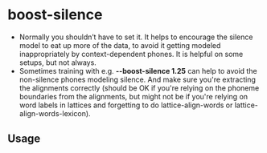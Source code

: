 # boost-silence
- Normally you shouldn’t have to set it. It helps to encourage the silence model to eat up more of the data, to avoid it getting modeled inappropriately by context-dependent phones. It is helpful on some setups, but not always.
- Sometimes training with e.g. **--boost-silence 1.25** can help to avoid the non-silence phones modeling silence.  And make sure you're extracting the alignments correctly (should be OK if you're relying on the phoneme boundaries from the alignments, but might not be if you're relying on word labels in lattices and forgetting to do lattice-align-words or lattice-align-words-lexicon).
## Usage